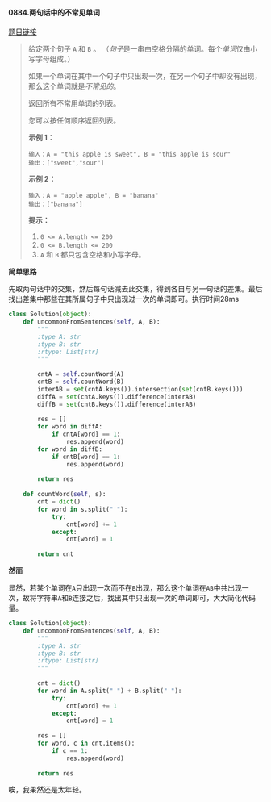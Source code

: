#### 0884.两句话中的不常见单词
[题目链接](https://leetcode-cn.com/problems/uncommon-words-from-two-sentences/)
> 给定两个句子 `A` 和 `B` 。 （*句子*是一串由空格分隔的单词。每个*单词*仅由小写字母组成。）
>
> 如果一个单词在其中一个句子中只出现一次，在另一个句子中却没有出现，那么这个单词就是*不常见的*。
>
> 返回所有不常用单词的列表。
>
> 您可以按任何顺序返回列表。
>
>  
>
>
>
> **示例 1：**
>
> ```
> 输入：A = "this apple is sweet", B = "this apple is sour"
> 输出：["sweet","sour"]
> ```
>
> **示例 2：**
>
> ```
> 输入：A = "apple apple", B = "banana"
> 输出：["banana"]
> ```
>
>  
>
> **提示：**
>
> 1. `0 <= A.length <= 200`
> 2. `0 <= B.length <= 200`
> 3. `A` 和 `B` 都只包含空格和小写字母。

**简单思路**

先取两句话中的交集，然后每句话减去此交集，得到各自与另一句话的差集。最后找出差集中那些在其所属句子中只出现过一次的单词即可。执行时间28ms

```python
class Solution(object):
    def uncommonFromSentences(self, A, B):
        """
        :type A: str
        :type B: str
        :rtype: List[str]
        """
        
        cntA = self.countWord(A)
        cntB = self.countWord(B)
        interAB = set(cntA.keys()).intersection(set(cntB.keys()))
        diffA = set(cntA.keys()).difference(interAB)
        diffB = set(cntB.keys()).difference(interAB)
        
        res = []
        for word in diffA:
            if cntA[word] == 1:
                res.append(word)
        for word in diffB:
            if cntB[word] == 1:
                res.append(word)
                
        return res
                
    def countWord(self, s):
        cnt = dict()
        for word in s.split(" "):
            try:
                cnt[word] += 1
            except:
                cnt[word] = 1
        
        return cnt
```

**然而**

显然，若某个单词在```A```只出现一次而不在```B```出现，那么这个单词在```AB```中共出现一次，故将字符串```A```和```B```连接之后，找出其中只出现一次的单词即可，大大简化代码量。

```python
class Solution(object):
    def uncommonFromSentences(self, A, B):
        """
        :type A: str
        :type B: str
        :rtype: List[str]
        """
        
        cnt = dict()
        for word in A.split(" ") + B.split(" "):
            try:
                cnt[word] += 1
            except:
                cnt[word] = 1
                
        res = []
        for word, c in cnt.items():
            if c == 1:
                res.append(word)
                
        return res
```

唉，我果然还是太年轻。